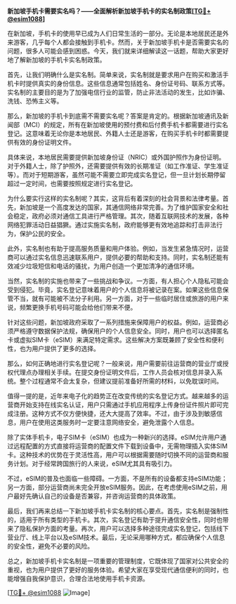 **新加坡手机卡需要实名吗？——全面解析新加坡手机卡的实名制政策[[TG💪+ @esim1088](https://t.me/s/esim1088)]**

在新加坡，手机卡的使用早已成为人们日常生活的一部分。无论是本地居民还是外来游客，几乎每个人都会接触到手机卡。然而，关于新加坡手机卡是否需要实名的问题，很多人可能会感到困惑。今天，我们就来详细解读这一话题，帮助大家更好地了解新加坡的手机卡实名制政策。

首先，让我们明确什么是实名制。简单来说，实名制就是要求用户在购买和激活手机卡时提供真实的身份信息。这些信息通常包括姓名、身份证号码、联系方式等。实名制的主要目的是为了加强电信行业的监管，防止非法活动的发生，比如诈骗、洗钱、恐怖主义等。

那么，新加坡的手机卡到底需不需要实名呢？答案是肯定的。根据新加坡通讯及新闻部（MCI）的规定，所有在新加坡使用的预付费和后付费手机卡都需要进行实名登记。这意味着无论你是本地居民、外籍人士还是游客，在购买手机卡时都需要提供有效的身份证明文件。

具体来说，本地居民需要提供新加坡身份证（NRIC）或外国护照作为身份证明。对于外籍人士，除了护照外，还需要提供有效的长期准证（如工作准证、学生准证等）。而对于短期游客，虽然可能不需要立即完成实名登记，但一旦计划长期停留超过一定时间，也需要按照规定进行实名登记。

为什么要实行这样的实名制呢？其实，这背后有着深刻的社会背景和法律考量。首先，新加坡是一个高度发达的国家，其通信网络非常完善。为了维护国家安全和社会稳定，政府必须对通信工具进行严格管理。其次，随着互联网技术的发展，各种网络犯罪活动日益猖獗。通过实施实名制，政府能够更有效地追踪和打击非法行为，保护公民的安全。

此外，实名制也有助于提高服务质量和用户体验。例如，当发生紧急情况时，运营商可以通过实名信息迅速联系用户，提供必要的帮助和支持。同时，实名制还能有效减少垃圾短信和电话的骚扰，为用户创造一个更加清净的通信环境。

当然，实名制的实施也带来了一些挑战和争议。一方面，有人担心个人隐私可能会受到侵犯。毕竟，实名登记意味着用户的个人信息将被记录在案。如果这些信息保管不当，就有可能被不法分子利用。另一方面，对于一些临时居住或旅游的用户来说，频繁更换手机号码可能会给他们带来不便。

针对这些问题，新加坡政府采取了一系列措施来保障用户的权益。例如，运营商必须严格遵守数据保护法规，确保用户的个人信息安全。同时，用户也可以选择匿名卡或虚拟SIM卡（eSIM）来满足特定需求。这些解决方案既兼顾了安全性和便利性，也为用户提供了更多的选择。

那么，如何正确地进行实名登记呢？一般来说，用户需要前往运营商的营业厅或授权代理点办理相关手续。在提交身份证明文件后，工作人员会核对信息并录入系统。整个过程通常不会太复杂，但建议提前准备好所需的材料，以免耽误时间。

值得一提的是，近年来电子化的趋势正在改变传统的实名登记方式。越来越多的运营商开始支持在线实名认证，用户只需通过手机应用程序上传身份证件照片即可完成注册。这种方式不仅方便快捷，还大大提高了效率。不过，由于涉及到敏感信息，用户在使用这类服务时一定要注意网络安全，避免泄露个人信息。

除了实体手机卡，电子SIM卡（eSIM）也成为一种新兴的选择。eSIM允许用户通过远程配置的方式直接将运营商的配置文件下载到设备中，无需物理插入实体SIM卡。这种技术的优势在于灵活性高，用户可以根据需要随时切换不同的运营商和服务计划。对于经常跨国旅行的人来说，eSIM尤其具有吸引力。

不过，eSIM的普及也面临一些障碍。一方面，不是所有的设备都支持eSIM功能；另一方面，部分运营商尚未完全开放eSIM服务。因此，在考虑使用eSIM之前，用户最好先确认自己的设备是否兼容，并咨询运营商的具体政策。

最后，我们再来总结一下新加坡手机卡实名制的核心要点。首先，实名制是强制性的，适用于所有类型的手机卡。其次，实名登记有助于提升通信安全性，同时也带来了隐私保护方面的考量。再次，用户可以选择多种途径完成实名登记，包括线下营业厅、线上平台以及eSIM技术。最后，无论采用哪种方式，都应确保个人信息的安全性，避免不必要的风险。

总之，新加坡手机卡实名制是一项重要的管理制度，它既体现了国家对公共安全的重视，也为用户提供了更好的服务体验。希望大家在享受现代通信便利的同时，也能增强自我保护意识，合理合法地使用手机卡资源。

[[TG💪+ @esim1088](https://t.me/s/esim1088) ![Image](https://i.postimg.cc/4NQfJmqS/Snipaste-2025-05-13-00-14-12.png)]